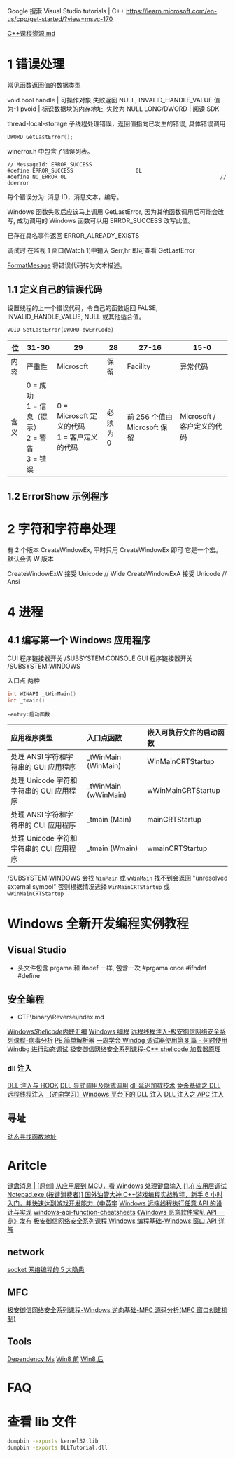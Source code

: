 Google 搜索 Visual Studio tutorials | C++
https://learn.microsoft.com/en-us/cpp/get-started/?view=msvc-170

[C++课程资源.md](https://github.com/ritianpig/-/blob/main/C++%E8%AF%BE%E7%A8%8B%E8%B5%84%E6%BA%90.md)

# 1 错误处理

常见函数返回值的数据类型

void
bool
handle | 可操作对象,失败返回 NULL, INVALID_HANDLE_VALUE 值为-1
pvoid | 标识数据块的内存地址, 失败为 NULL
LONG/DWORD | 阅读 SDK

thread-local-storage 子线程处理错误，返回值指向已发生的错误, 具体错误调用

```c
DWORD GetLastError();
```

winerror.h 中包含了错误列表。

```
// MessageId: ERROR_SUCCESS
#define ERROR_SUCCESS                    0L
#define NO_ERROR 0L                                                 // dderror
```

每个错误分为: 消息 ID，消息文本，编号。

Windows 函数失败后应该马上调用 GetLastError, 因为其他函数调用后可能会改写, 成功调用的 Windows 函数可以用 ERROR_SUCCESS 改写此值。

已存在具名事件返回 ERROR_ALREADY_EXISTS

调试时 在监视 1 窗口(Watch 1)中输入 $err,hr 即可查看 GetLastError

[FormatMesage](https://learn.microsoft.com/en-us/windows/win32/api/winbase/nf-winbase-formatmessage) 将错误代码转为文本描述。

## 1.1 定义自己的错误代码

设置线程的上一个错误代码，令自己的函数返回 FALSE, INVALID_HANDLE_VALUE, NULL 或其他适合值。

```
VOID SetLastError(DWORD dwErrCode)
```

| 位   | 31-30                                                        | 29                                             | 28       | 27-16                        | 15-0                       |
| ---- | ------------------------------------------------------------ | ---------------------------------------------- | -------- | ---------------------------- | -------------------------- |
| 内容 | 严重性                                                       | Microsoft                                      | 保留     | Facility                     | 异常代码                   |
| 含义 | 0 = 成功<br />1 = 信息（提示） <br />2 = 警告<br /> 3 = 错误 | 0 = Microsoft 定义的代码<br>1 = 客户定义的代码 | 必须为 0 | 前 256 个值由 Microsoft 保留 | Microsoft / 客户定义的代码 |

## 1.2 ErrorShow 示例程序

# 2 字符和字符串处理

有 2 个版本 CreateWindowEx, 平时只用 CreateWindowEx 即可 它是一个宏。默认会调 W 版本

CreateWindowExW 接受 Unicode // Wide
CreateWindowExA 接受 Unicode // Ansi

# 4 进程

## 4.1 编写第一个 Windows 应用程序

CUI 程序链接器开关 /SUBSYSTEM:CONSOLE
GUI 程序链接器开关 /SUBSYSTEM:WINDOWS

入口点 两种

```c
int WINAPI _tWinMain()
int _tmain()
```

`-entry:启动函数`

| 应用程序类型                             | 入口点函数            | 嵌入可执行文件的启动函数 |
| :--------------------------------------- | :-------------------- | :----------------------- |
| 处理 ANSI 字符和字符串的 GUI 应用程序    | \_tWinMain (WinMain)  | WinMainCRTStartup        |
| 处理 Unicode 字符和字符串的 GUI 应用程序 | \_tWinMain (wWinMain) | wWinMainCRTStartup       |
| 处理 ANSI 字符和字符串的 CUI 应用程序    | \_tmain (Main)        | mainCRTStartup           |
| 处理 Unicode 字符和字符串的 CUI 应用程序 | \_tmain (Wmain)       | wmainCRTStartup          |

/SUBSYSTEM:WINDOWS 会找 `WinMain` 或 `wWinMain` 找不到会返回 "unresolved external symbol" 否则根据情况选择 `WinMainCRTStartup` 或 `wWinMainCRTStartup`

# Windows 全新开发编程实例教程

## Visual Studio

- 头文件包含 prgama 和 ifndef 一样, 包含一次
  #prgama once
  #ifndef
  #define

## 安全编程

- CTF\binary\Reverse\index.md

[Windows*Shellcode*内联汇编](https://secondbc.github.io/SecondBC/2023/06/19/Windows_Shellcode/)
[Windows 编程](https://secondbc.github.io/SecondBC/2022/12/04/Windows编程/)
[远程线程注入-极安御信网络安全系列课程-病毒分析](https://www.bilibili.com/video/BV1ww411U71g/)
[PE 简单解析器](https://secondbc.github.io/SecondBC/2022/11/12/PE简单解析器/)
[一周学会 Windbg 调试器使用第 8 篇 - 何时使用 Windbg 进行动态调试](https://www.bilibili.com/video/BV1DX4y1b7bq/)
[极安御信网络安全系列课程-C++ shellcode 加载器原理](https://www.bilibili.com/video/BV19P411v7rX/)

### dll 注入

[DLL 注入与 HOOK](https://secondbc.github.io/SecondBC/2022/12/12/DLL注入与HOOK/)
[DLL 显式调用及隐式调用](https://www.bilibili.com/video/BV1M44y1F79S/)
[dll 延迟加载技术](https://mp.weixin.qq.com/s/wxNQ7yn1W1s85hR8CZGeRQ)
[免杀基础之 DLL 远程线程注入](https://mp.weixin.qq.com/s/oaVq98wxbA6OOxoMcStBIw)
[【逆向学习】Windows 平台下的 DLL 注入](https://www.xunflash.top/archives/DLLInject.html)
[DLL 注入之 APC 注入](https://www.bilibili.com/video/BV1PB4y1f7eW/)

## 寻址

[动态寻找函数地址](https://mp.weixin.qq.com/s/zVJvggesZTtvvK__aR4jtw)

# Aritcle

[键盘消息 | [原创] 从应用层到 MCU，看 Windows 处理键盘输入 [1.在应用层调试 Notepad.exe (按键消费者)] ](https://bbs.kanxue.com/user-home-399589.htm)
[国外油管大神 C++游戏编程实战教程，新手 6 小时入门，并快速达到游戏开发能力（中英字](https://www.bilibili.com/video/BV16h4y1d766/)
[Windows 远端线程执行任意 API 的设计与实现](https://mp.weixin.qq.com/s/bqLiDI-kt6dDIWyl-C3K0Q)
[windows-api-function-cheatsheets](https://github.com/snowcra5h/windows-api-function-cheatsheets)
[《Windows 恶意软件常见 API 一览》发布](https://mp.weixin.qq.com/s/GCNK3eLXYLWMGF6BW3Yy-A)
[极安御信网络安全系列课程 Windows 编程基础-Windows 窗口 API 详解](https://www.bilibili.com/video/BV1cV4y1e7pq/)

## network

[socket 网络编程的 5 大隐患](https://mp.weixin.qq.com/s/KDF0lTR7PiA4K2JQjsZxEg)

## MFC

[极安御信网络安全系列课程-Windows 逆向基础-MFC 源码分析(MFC 窗口创建机制)](https://www.bilibili.com/video/BV1Ym4y1q7FD/)

## Tools

[Dependency Ms](https://learn.microsoft.com/zh-cn/cpp/windows/understanding-the-dependencies-of-a-visual-cpp-application?view=msvc-170) [Win8 前](https://www.dependencywalker.com/) [Win8 后](https://github.com/lucasg/Dependencies)

# FAQ

# 查看 lib 文件

```sh
dumpbin -exports kernel32.lib
dumpbin -exports DLLTutorial.dll
```
